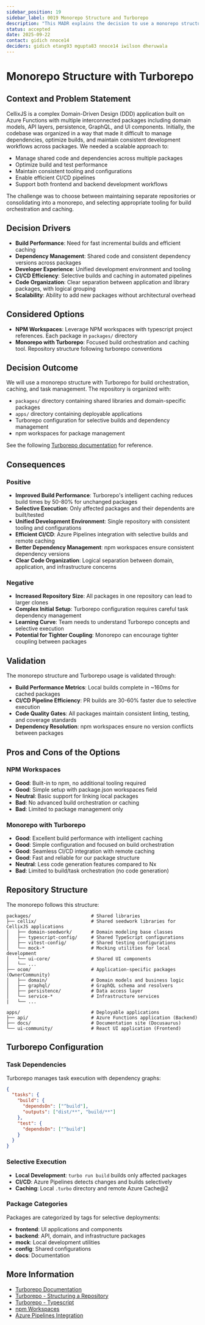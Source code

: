 ```yaml
---
sidebar_position: 19
sidebar_label: 0019 Monorepo Structure and Turborepo
description: "This MADR explains the decision to use a monorepo structure with Turborepo for build optimization and dependency management."
status: accepted
date: 2025-09-22
contact: gidich nnoce14
deciders: gidich etang93 mgupta83 nnoce14 iwilson dheruwala
---
```


# Monorepo Structure with Turborepo

## Context and Problem Statement

CellixJS is a complex Domain-Driven Design (DDD) application built on Azure Functions with multiple interconnected packages including domain models, API layers, persistence, GraphQL, and UI components. Initially, the codebase was organized in a way that made it difficult to manage dependencies, optimize builds, and maintain consistent development workflows across packages. We needed a scalable approach to:

- Manage shared code and dependencies across multiple packages
- Optimize build and test performance
- Maintain consistent tooling and configurations
- Enable efficient CI/CD pipelines
- Support both frontend and backend development workflows

The challenge was to choose between maintaining separate repositories or consolidating into a monorepo, and selecting appropriate tooling for build orchestration and caching.

## Decision Drivers

- **Build Performance**: Need for fast incremental builds and efficient caching
- **Dependency Management**: Shared code and consistent dependency versions across packages
- **Developer Experience**: Unified development environment and tooling
- **CI/CD Efficiency**: Selective builds and caching in automated pipelines
- **Code Organization**: Clear separation between application and library packages, with logical grouping
- **Scalability**: Ability to add new packages without architectural overhead

## Considered Options

- **NPM Workspaces**: Leverage NPM workspaces with typescript project references. Each package in `packages/` directory
- **Monorepo with Turborepo**: Focused build orchestration and caching tool. Repository structure following turborepo conventions

## Decision Outcome

We will use a monorepo structure with Turborepo for build orchestration, caching, and task management. The repository is organized with:

- `packages/` directory containing shared libraries and domain-specific packages
- `apps/` directory containing deployable applications
- Turborepo configuration for selective builds and dependency management
- npm workspaces for package management

See the following [Turborepo documentation](https://turbo.build/repo/docs/guides/tools) for reference.

## Consequences

### Positive

- **Improved Build Performance**: Turborepo's intelligent caching reduces build times by 50-80% for unchanged packages
- **Selective Execution**: Only affected packages and their dependents are built/tested
- **Unified Development Environment**: Single repository with consistent tooling and configurations
- **Efficient CI/CD**: Azure Pipelines integration with selective builds and remote caching
- **Better Dependency Management**: npm workspaces ensure consistent dependency versions
- **Clear Code Organization**: Logical separation between domain, application, and infrastructure concerns

### Negative

- **Increased Repository Size**: All packages in one repository can lead to larger clones
- **Complex Initial Setup**: Turborepo configuration requires careful task dependency management
- **Learning Curve**: Team needs to understand Turborepo concepts and selective execution
- **Potential for Tighter Coupling**: Monorepo can encourage tighter coupling between packages

## Validation

The monorepo structure and Turborepo usage is validated through:

- **Build Performance Metrics**: Local builds complete in ~160ms for cached packages
- **CI/CD Pipeline Efficiency**: PR builds are 30-60% faster due to selective execution
- **Code Quality Gates**: All packages maintain consistent linting, testing, and coverage standards
- **Dependency Resolution**: npm workspaces ensure no version conflicts between packages

## Pros and Cons of the Options

### NPM Workspaces

- **Good**: Built-in to npm, no additional tooling required
- **Good**: Simple setup with package.json workspaces field
- **Neutral**: Basic support for linking local packages
- **Bad**: No advanced build orchestration or caching
- **Bad**: Limited to package management only

### Monorepo with Turborepo

- **Good**: Excellent build performance with intelligent caching
- **Good**: Simple configuration and focused on build orchestration
- **Good**: Seamless CI/CD integration with remote caching
- **Good**: Fast and reliable for our package structure
- **Neutral**: Less code generation features compared to Nx
- **Bad**: Limited to build/task orchestration (no code generation)

## Repository Structure

The monorepo follows this structure:

```
packages/                      # Shared libraries  
├── cellix/                    # Shared seedwork libraries for CellixJS applications 
│   ├── domain-seedwork/       # Domain modeling base classes
│   ├── typescript-config/     # Shared TypeScript configurations
│   ├── vitest-config/         # Shared testing configurations
│   └── mock-*                 # Mocking utilities for local development
│   └── ui-core/               # Shared UI components
│   └── ...
├── ocom/                      # Application-specific packages (OwnerCommunity)
│   ├── domain/                # Domain models and business logic
│   ├── graphql/               # GraphQL schema and resolvers
│   ├── persistence/           # Data access layer
│   └── service-*              # Infrastructure services
|   └── ...

apps/                          # Deployable applications 
├── api/                       # Azure Functions application (Backend)
├── docs/                      # Documentation site (Docusaurus)
└── ui-community/              # React UI application (Frontend)
```

## Turborepo Configuration

### Task Dependencies

Turborepo manages task execution with dependency graphs:

```json
{
  "tasks": {
    "build": {
      "dependsOn": ["^build"],
      "outputs": ["dist/**", "build/**"]
    },
    "test": {
      "dependsOn": ["^build"]
    }
  }
}
```

### Selective Execution

- **Local Development**: `turbo run build` builds only affected packages
- **CI/CD**: Azure Pipelines detects changes and builds selectively
- **Caching**: Local `.turbo` directory and remote Azure Cache@2

### Package Categories

Packages are categorized by tags for selective deployments:
- **frontend**: UI applications and components
- **backend**: API, domain, and infrastructure packages
- **mock**: Local development utilities
- **config**: Shared configurations
- **docs**: Documentation


## More Information

- [Turborepo Documentation](https://turbo.build/repo/docs)
- [Turborepo - Structuring a Repository](https://turborepo.com/docs/crafting-your-repository/structuring-a-repository)
- [Turborepo - Typescript](https://turborepo.com/docs/guides/tools/typescript)
- [npm Workspaces](https://docs.npmjs.com/cli/v9/using-npm/workspaces)
- [Azure Pipelines Integration](./0018-docusaurus-azure-pipeline-stages.md)